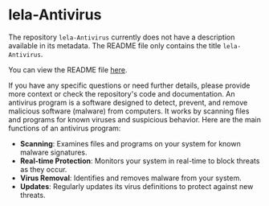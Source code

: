 # lela-Antivirus
The repository `lela-Antivirus` currently does not have a description available in its metadata. The README file only contains the title `lela-Antivirus`.

You can view the README file [here](https://github.com/deed76876/lela-Antivirus/blob/c55de7e9f6eb651a8256102f3ee6939e062e50ab/README.md).

If you have any specific questions or need further details, please provide more context or check the repository's code and documentation.
An antivirus program is a software designed to detect, prevent, and remove malicious software (malware) from computers. It works by scanning files and programs for known viruses and suspicious behavior. Here are the main functions of an antivirus program:

- **Scanning**: Examines files and programs on your system for known malware signatures.
- **Real-time Protection**: Monitors your system in real-time to block threats as they occur.
- **Virus Removal**: Identifies and removes malware from your system.
- **Updates**: Regularly updates its virus definitions to protect against new threats.

